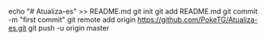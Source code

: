echo "# Atualiza-es" >> README.md
git init
git add README.md
git commit -m "first commit"
git remote add origin https://github.com/PokeTG/Atualiza-es.git
git push -u origin master
